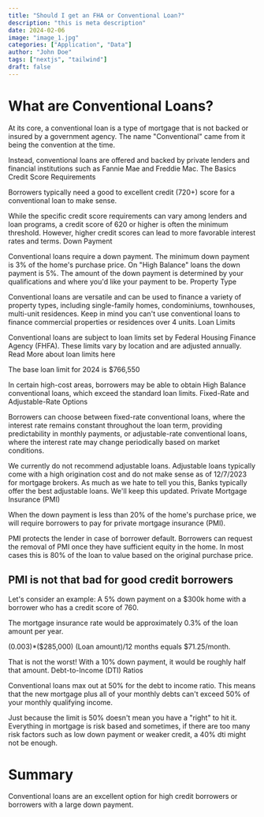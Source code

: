 ```yaml
---
title: "Should I get an FHA or Conventional Loan?"
description: "this is meta description"
date: 2024-02-06
image: "image_1.jpg"
categories: ["Application", "Data"]
author: "John Doe"
tags: ["nextjs", "tailwind"]
draft: false
---
```


# What are Conventional Loans?

At its core, a conventional loan is a type of mortgage that is not backed or insured by a government agency. The name "Conventional" came from it being the convention at the time.

Instead, conventional loans are offered and backed by private lenders and financial institutions such as Fannie Mae and Freddie Mac.
The Basics
Credit Score Requirements

Borrowers typically need a good to excellent credit (720+) score for a conventional loan to make sense.

While the specific credit score requirements can vary among lenders and loan programs, a credit score of 620 or higher is often the minimum threshold. However, higher credit scores can lead to more favorable interest rates and terms.
Down Payment

Conventional loans require a down payment. The minimum down payment is 3% of the home's purchase price. On "High Balance" loans the down payment is 5%. The amount of the down payment is determined by your qualifications and where you'd like your payment to be.
Property Type

Conventional loans are versatile and can be used to finance a variety of property types, including single-family homes, condominiums, townhouses, multi-unit residences. Keep in mind you can't use conventional loans to finance commercial properties or residences over 4 units.
Loan Limits

Conventional loans are subject to loan limits set by Federal Housing Finance Agency (FHFA). These limits vary by location and are adjusted annually. Read More about loan limits here

The base loan limit for 2024 is $766,550

 In certain high-cost areas, borrowers may be able to obtain High Balance conventional loans, which exceed the standard loan limits.
Fixed-Rate and Adjustable-Rate Options

Borrowers can choose between fixed-rate conventional loans, where the interest rate remains constant throughout the loan term, providing predictability in monthly payments, or adjustable-rate conventional loans, where the interest rate may change periodically based on market conditions.


We currently do not recommend adjustable loans. Adjustable loans typically come with a high origination cost and do not make sense as of 12/7/2023 for mortgage brokers. As much as we hate to tell you this, Banks typically offer the best adjustable loans. We'll keep this updated.
Private Mortgage Insurance (PMI)

When the down payment is less than 20% of the home's purchase price, we will require borrowers to pay for private mortgage insurance (PMI).

PMI protects the lender in case of borrower default. Borrowers can request the removal of PMI once they have sufficient equity in the home. In most cases this is 80% of the loan to value based on the original purchase price.



## PMI is not that bad for good credit borrowers

Let's consider an example: A 5% down payment on a $300k home with a borrower who has a credit score of 760.

The mortgage insurance rate would be approximately 0.3% of the loan amount per year.

(0.003)*($285,000) (Loan amount)/12 months equals $71.25/month.

That is not the worst! With a 10% down payment, it would be roughly half that amount.
Debt-to-Income (DTI) Ratios

Conventional loans max out at 50% for the debt to income ratio. This means that the new mortgage plus all of your monthly debts  can't exceed 50% of your monthly qualifying income.


Just because the limit is 50% doesn't mean you have a "right" to hit it. Everything in mortgage is risk based and sometimes, if there are too many risk factors such as low down payment or weaker credit, a 40% dti might not be enough.

# Summary
Conventional loans are an excellent option for high credit borrowers or borrowers with a large down payment.
